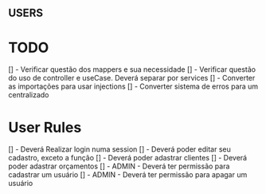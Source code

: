 ## USERS

# TODO

[] - Verificar questão dos mappers e sua necessidade
[] - Verificar questão do uso de controller e useCase. Deverá separar por services
[] - Converter as importações para usar injections
[] - Converter sistema de erros para um centralizado

# User Rules

[] - Deverá Realizar login numa session
[] - Deverá poder editar seu cadastro, exceto a função
[] - Deverá poder adastrar clientes
[] - Deverá poder adastrar orçamentos
[] - ADMIN - Deverá ter permissão para cadastrar um usuário
[] - ADMIN - Deverá ter permissão para apagar um usuário
